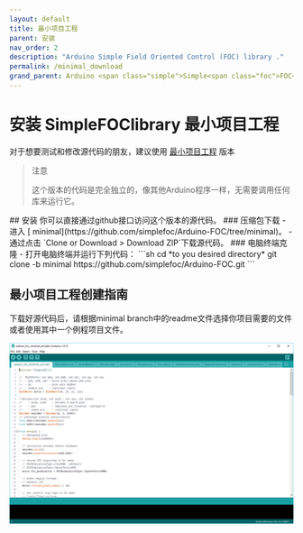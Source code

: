 ```yaml
---
layout: default
title: 最小项目工程
parent: 安装
nav_order: 2
description: "Arduino Simple Field Oriented Control (FOC) library ."
permalink: /minimal_download
grand_parent: Arduino <span class="simple">Simple<span class="foc">FOC</span>library</span>
---
```


# 安装 SimpleFOClibrary 最小项目工程

对于想要测试和修改源代码的朋友，建议使用 [<i class="fa fa-code-fork"></i> 最小项目工程](https://github.com/simplefoc/Arduino-FOC/tree/minimal) 版本
<blockquote class="info"><p class="heading">注意</p>这个版本的代码是完全独立的，像其他Arduino程序一样，无需要调用任何库来运行它。</blockquote> 
## <i class="fa fa-github"></i>  安装
你可以直接通过github接口访问这个版本的源代码。
### <i class="fa fa-download"></i> 压缩包下载
- 进入 [<i class="fa fa-code-fork"></i> minimal](https://github.com/simplefoc/Arduino-FOC/tree/minimal)。
- 通过点击 `Clone or Download > Download ZIP`下载源代码。
### <i class="fa fa-terminal"></i> 电脑终端克隆
- 打开电脑终端并运行下列代码：
  ```sh
  cd *to you desired directory*
  git clone -b minimal https://github.com/simplefoc/Arduino-FOC.git
  ```

## <i class="fa fa-desktop"></i>  最小项目工程创建指南
下载好源代码后，请根据minimal branch中的readme文件选择你项目需要的文件或者使用其中一个例程项目文件。

<p><img src="extras/Images/minimal.gif" class="width80"></p>
